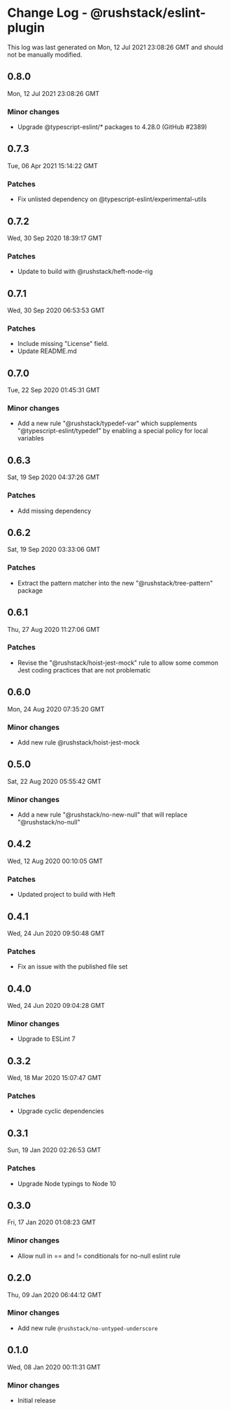 # Change Log - @rushstack/eslint-plugin

This log was last generated on Mon, 12 Jul 2021 23:08:26 GMT and should not be manually modified.

## 0.8.0
Mon, 12 Jul 2021 23:08:26 GMT

### Minor changes

- Upgrade @typescript-eslint/* packages to 4.28.0 (GitHub #2389)

## 0.7.3
Tue, 06 Apr 2021 15:14:22 GMT

### Patches

- Fix unlisted dependency on @typescript-eslint/experimental-utils

## 0.7.2
Wed, 30 Sep 2020 18:39:17 GMT

### Patches

- Update to build with @rushstack/heft-node-rig

## 0.7.1
Wed, 30 Sep 2020 06:53:53 GMT

### Patches

- Include missing "License" field.
- Update README.md

## 0.7.0
Tue, 22 Sep 2020 01:45:31 GMT

### Minor changes

- Add a new rule "@rushstack/typedef-var" which supplements "@typescript-eslint/typedef" by enabling a special policy for local variables

## 0.6.3
Sat, 19 Sep 2020 04:37:26 GMT

### Patches

- Add missing dependency

## 0.6.2
Sat, 19 Sep 2020 03:33:06 GMT

### Patches

- Extract the pattern matcher into the new "@rushstack/tree-pattern" package

## 0.6.1
Thu, 27 Aug 2020 11:27:06 GMT

### Patches

- Revise the "@rushstack/hoist-jest-mock" rule to allow some common Jest coding practices that are not problematic

## 0.6.0
Mon, 24 Aug 2020 07:35:20 GMT

### Minor changes

- Add new rule @rushstack/hoist-jest-mock

## 0.5.0
Sat, 22 Aug 2020 05:55:42 GMT

### Minor changes

- Add a new rule "@rushstack/no-new-null" that will replace "@rushstack/no-null"

## 0.4.2
Wed, 12 Aug 2020 00:10:05 GMT

### Patches

- Updated project to build with Heft

## 0.4.1
Wed, 24 Jun 2020 09:50:48 GMT

### Patches

- Fix an issue with the published file set

## 0.4.0
Wed, 24 Jun 2020 09:04:28 GMT

### Minor changes

- Upgrade to ESLint 7

## 0.3.2
Wed, 18 Mar 2020 15:07:47 GMT

### Patches

- Upgrade cyclic dependencies

## 0.3.1
Sun, 19 Jan 2020 02:26:53 GMT

### Patches

- Upgrade Node typings to Node 10

## 0.3.0
Fri, 17 Jan 2020 01:08:23 GMT

### Minor changes

- Allow null in == and != conditionals for no-null eslint rule

## 0.2.0
Thu, 09 Jan 2020 06:44:12 GMT

### Minor changes

- Add new rule `@rushstack/no-untyped-underscore`

## 0.1.0
Wed, 08 Jan 2020 00:11:31 GMT

### Minor changes

- Initial release

